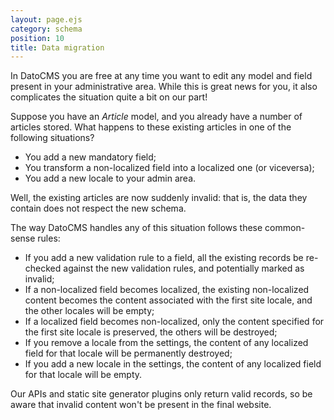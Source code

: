 ```yaml
---
layout: page.ejs
category: schema
position: 10
title: Data migration
---
```


In DatoCMS you are free at any time you want to edit any model and field present in your administrative area. While this is great news for you, it also complicates the situation quite a bit on our part! 

Suppose you have an *Article* model, and you already have a number of articles stored. What happens to these existing articles in one of the following situations?

* You add a new mandatory field;
* You transform a non-localized field into a localized one (or viceversa);
* You add a new locale to your admin area.

Well, the existing articles are now suddenly invalid: that is, the data they contain does not respect the new schema. 

The way DatoCMS handles any of this situation follows these common-sense rules:

* If you add a new validation rule to a field, all the existing records be re-checked against the new validation rules, and potentially marked as invalid;
* If a non-localized field becomes localized, the existing non-localized content becomes the content associated with the first site locale, and the other locales will be empty;
* If a localized field becomes non-localized, only the content specified for the first site locale is preserved, the others will be destroyed;
* If you remove a locale from the settings, the content of any localized field for that locale will be permanently destroyed;
* If you add a new locale in the settings, the content of any localized field for that locale will be empty.

Our APIs and static site generator plugins only return valid records, so be aware that invalid content won't be present in the final website.
